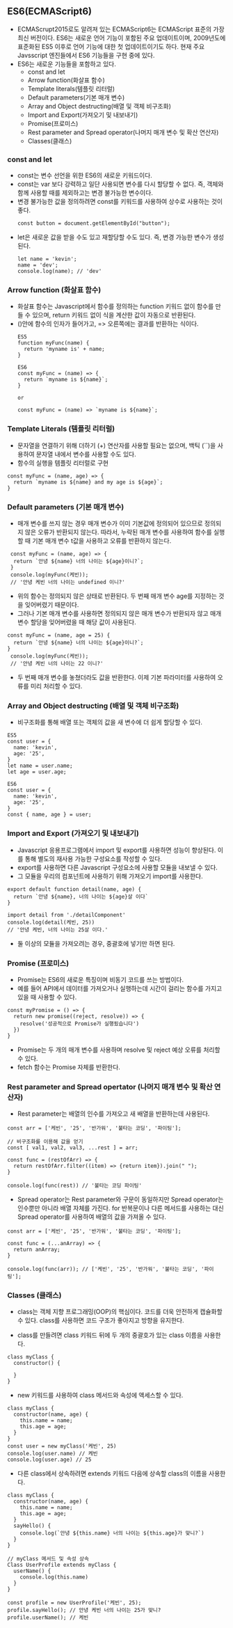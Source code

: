 ## ES6(ECMAScript6)
- ECMAScrupt2015로도 알려져 있는 ECMAScript6는 ECMAScript 표준의 가장 최신 버전이다. ES6는 새로운 언어 기능이 포함된 주요 업데이트이며, 2009년도에 표준화된 ES5 이후로 언어 기능에 대한 첫 업데이트이기도 하다. 현재 주요 Javsscript 엔진들에서 ES6 기능들을 구현 중에 있다.
- ES6는 새로운 기능들을 포함하고 있다.
  - const and let
  - Arrow function(화살표 함수)
  - Template literals(템플릿 리터럴)
  - Default parameters(기본 매개 변수)
  - Array and Object destructing(배열 및 객체 비구조화)
  - Import and Export(가져오기 및 내보내기)
  - Promise(프로미스)
  - Rest parameter and Spread operator(나머지 매개 변수 및 확산 연산자)
  - Classes(클래스)

### const and let 
- const는 변수 선언을 위한 ES6의 새로운 키워드이다.
- const는 var 보다 강력하고 일단 사용되면 변수를 다시 할당할 수 없다. 즉, 객체와 함께 사용할 때를 제외하고는 변경 불가능한 변수이다.
- 변경 불가능한 값을 정의하려면 const를 키워드를 사용하여 상수로 사용하는 것이 좋다.
  ```
  const button = document.getElementById("button");
  ```
- let은 새로운 값을 받을 수도 있고 재할당할 수도 있다. 즉, 변경 가능한 변수가 생성된다.
  ```
  let name = 'kevin';
  name = 'dev';
  console.log(name); // 'dev'
  ```

### Arrow function (화살표 함수)
- 화살표 함수는 Javascript에서 함수를 정의하는 function 키워드 없이 함수를 만들 수 있으며, return 키워드 없이 식을 계산한 값이 자동으로 반환된다.
- ()안에 함수의 인자가 들어가고, => 오른쪽에는 결과를 반환하는 식이다.
  ```
  ES5
  function myFunc(name) {
    return 'myname is' + name;
  }
    
  ES6
  const myFunc = (name) => {
    return `myname is ${name}`;
  }
  
  or
  
  const myFunc = (name) => `myname is ${name}`;
  ```
  
### Template Literals (템플릿 리터럴)
- 문자열을 연결하기 위해 더하기 (+) 연산자를 사용할 필요는 없으며, 백틱 (``)을 사용하여 문자열 내에서 변수를 사용할 수도  있다.
- 함수의 실행을 템플릿 리터럴로 구현
```
const myFunc = (name, age) => {
  return `myname is ${name} and my age is ${age}`;
}
```

### Default parameters (기본 매개 변수)
- 매개 변수를 쓰지 않는 경우 매개 변수가 이미 기본값에 정의되어 있으므로 정의되지 않은 오류가 반환되지 않는다. 따라서, 누락된 매개 변수를 사용하여 함수를 실행할 때 기본 매개 변수 t값을 사용하고 오류를 반환하지 않는다.

```
 const myFunc = (name, age) => {
  return `안녕 ${name} 너의 나이는 ${age}이니?`;
 }
 console.log(myFunc(케빈));
 // '안녕 케빈 너의 나이는 undefined 이니?'
```
- 위의 함수는 정의되지 않은 상태로 반환된다. 두 번째 매개 변수 age를 지정하는 것을 잊어버렸기 때문이다.
- 그러나 기본 매개 변수를 사용하면 정의되지 않은 매개 변수가 반환되자 않고 매개 변수 할당을 잊어버렸을 때 해당 값이 사용된다.

```
const myFunc = (name, age = 25) {
  return `안녕 ${name} 너의 나이는 ${age}이니?`;
}
 console.log(myFunc(케빈));
 // '안녕 케빈 너의 나이는 22 이니?'
```
- 두 번째 매개 변수를 놓쳤더라도 값을 반환한다. 이제 기본 파라미터를 사용하여 오류를 미리 처리할 수 있다.

### Array and Object destructing (배열 및 객체 비구조화)
- 비구조화를 통해 배열 또는 객체의 값을 새 변수에 더 쉽게 할당할 수 있다.
```
ES5
const user = {
  name: 'kevin',
  age: '25',
}
let name = user.name;
let age = user.age;
```

```
ES6
const user = {
  name: 'kevin',
  age: '25',
}
const { name, age } = user;
```

### Import and Export (가져오기 및 내보내기)
- Javascript 응용프로그램에서 import 및 export를 사용하면 성능이 향상된다. 이를 통해 별도의 재사용 가능한 구성요소를 작성할 수 있다.
- export를 사용하면 다른 Javascript 구성요소에 사용할 모듈을 내보낼 수 있다.
- 그 모듈을 우리의 컴포넌트에 사용하기 위해 가져오기 import를 사용한다.

```
export default function detail(name, age) {
  return `안녕 ${name}, 너의 나이는 ${age}살 이다`
}
```
```
import detail from './detailComponent'
console.log(detail(케빈, 25))
// '안녕 케빈, 너의 나이는 25살 이다.'
```
- 둘 이상의 모듈을 가져오려는 경우, 중괄호에 넣기만 하면 된다.

### Promise (프로미스)
- Promise는 ES6의 새로운 특징이며 비동기 코드를 쓰는 방법이다.
- 예를 들어 API에서 데이터를 가져오거나 실행하는데 시간이 걸리는 함수를 가지고 있을 때 사용할 수 있다.

```
const myPromise = () => {
  return new promise((reject, resolve)) => {
    resolve('성공적으로 Promise가 실행됬습니다')
  })
}
```
- Promise는 두 개의 매개 변수를 사용하며 resolve 및 reject 예상 오류를 처리할 수 있다.
- fetch 함수는 Promise 자체를 반환한다.

### Rest parameter and Spread opertator (나머지 매개 변수 및 확산 연산자)
- Rest parameter는 배열의 인수를 가져오고 새 배열을 반환하는데 사용된다.

```
const arr = ['케빈', '25', '반가워', '불타는 코딩', '파이팅'];

// 비구조화를 이용해 값을 얻기
const [ val1, val2, val3, ...rest ] = arr;

const func = (restOfArr) => {
  return restOfArr.filter((item) => {return item}).join(" ");
}

console.log(func(rest)) // '불타는 코딩 파이팅'
```

- Spread operator는 Rest parameter와 구문이 동일하지만 Spread operator는 인수뿐만 아니라 배열 자체를 가진다. for 반복문이나 다른 메서드를 사용하는 대신 Spread operator를 사용하여 배열의 값을 가져올 수 있다.

```
const arr = ['케빈', '25', '반가워', '불타는 코딩', '파이팅'];

const func = (...anArray) => {
  return anArray;
}

console.log(func(arr)); // ['케빈', '25', '반가워', '불타는 코딩', '파이팅'];
```

### Classes (클래스)
- class는 객체 지향 프로그래밍(OOP)의 핵심이다. 코드를 더욱 안전하게 캡슐화할 수 있다. class를 사용하면 코드 구조가 좋아지고 방향을 유지한다.

- class를 만들려면 class 키워드 뒤에 두 개의 중괄호가 있는 class 이름을 사용한다.
```
class myClass {
  constructor() {
  
  }
}
```

- new 키워드를 사용하여 class 메서드와 속성에 액세스할 수 있다.
```
class myClass {
  constructor(name, age) {
    this.name = name;
    this.age = age;
  }
}
const user = new myClass('케빈', 25)
console.log(user.name) // 케빈
console.log(user.age) // 25
```

- 다른 class에서 상속하려면 extends 키워드 다음에 상속할 class의 이름을 사용한다.
```
class myClass {
  constructor(name, age) {
    this.name = name;
    this.age = age;
  }
  sayHello() {
    console.log(`안녕 ${this.name} 너의 나이는 ${this.age}가 맞니?`)
  }
}

// myClass 메서드 및 속성 상속
Class UserProfile extends myClass {
  userName() {
    console.log(this.name)
  }
}

const profile = new UserProfile('케빈', 25);
profile.sayHello(); // 안녕 케빈 너의 나이는 25가 맞니?
profile.userName(); // 케빈
```
